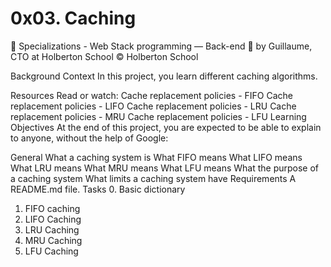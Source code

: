 # 0x03. Caching
📂 Specializations - Web Stack programming ― Back-end
👤 by Guillaume, CTO at Holberton School
©️ Holberton School

Background Context
In this project, you learn different caching algorithms.

Resources
Read or watch:
Cache replacement policies - FIFO
Cache replacement policies - LIFO
Cache replacement policies - LRU
Cache replacement policies - MRU
Cache replacement policies - LFU
Learning Objectives
At the end of this project, you are expected to be able to explain to anyone, without the help of Google:

General
What a caching system is
What FIFO means
What LIFO means
What LRU means
What MRU means
What LFU means
What the purpose of a caching system
What limits a caching system have
Requirements
A README.md file.
Tasks
 0. Basic dictionary
 1. FIFO caching
 2. LIFO Caching
 3. LRU Caching
 4. MRU Caching
 5. LFU Caching
